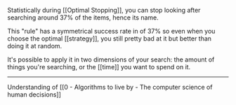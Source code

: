 Statistically during [[Optimal Stopping]], you can stop looking after searching around 37% of the items, hence its name.

This "rule" has a symmetrical success rate in of 37% so even when you choose the optimal [[strategy]], you still pretty bad at it but better than doing it at random.

It's possible to apply it in two dimensions of your search: the amount of things you're searching, or the [[time]] you want to spend on it.

---

Understanding of [[0 - Algorithms to live by - The computer science of human decisions]]
